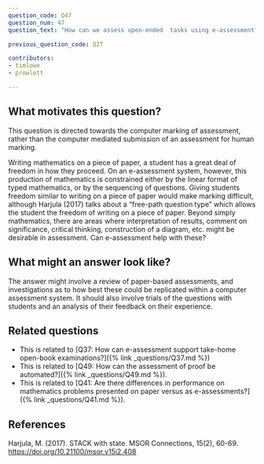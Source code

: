 ```yaml
---
question_code: Q47
question_num: 47
question_text: "How can we assess open-ended  tasks using e-assessment?" 

previous_question_code: Q27

contributors: 
- timlowe
- prowlett

---
```





## What motivates this question?

This question is directed towards the computer marking of assessment, rather than the computer mediated submission of an assessment for human marking. 

Writing mathematics on a piece of paper, a student has a great deal of freedom in how they proceed. On an e-assessment system, however, this production of mathematics is constrained either by the linear format of typed mathematics, or by the sequencing of questions. Giving students freedom similar to writing on a piece of paper would make marking difficult, although Harjula (2017) talks about a “free-path question type” which allows the student the freedom of writing on a piece of paper. Beyond simply mathematics, there are areas where interpretation of results, comment on significance, critical thinking, construction of a diagram, etc. might be desirable in assessment. Can e-assessment help with these?

## What might an answer look like?

The answer might involve a review of paper-based assessments, and investigations as to how best these could be replicated within a computer assessment system. It should also involve trials of the questions with students and an analysis of their feedback on their experience.

## Related questions

* This is related to [Q37: How can e-assessment support take-home open-book examinations?]({% link _questions/Q37.md %})
* This is related to [Q49: How can the assessment of proof be automated?]({% link _questions/Q49.md %}).
* This is related to [Q41: Are there differences in performance on mathematics problems presented on paper versus as e-assessments?]({% link _questions/Q41.md %}).

## References

<div class="reference_list" markdown="1">

Harjula, M. (2017). STACK with state. MSOR Connections, 15(2), 60-69. <https://doi.org/10.21100/msor.v15i2.408>

</div>
